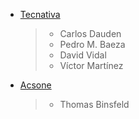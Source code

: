 - [Tecnativa](https://www.tecnativa.com)

  > - Carlos Dauden
  > - Pedro M. Baeza
  > - David Vidal
  > - Víctor Martínez

- [Acsone](https://acsone.eu)

  > - Thomas Binsfeld
